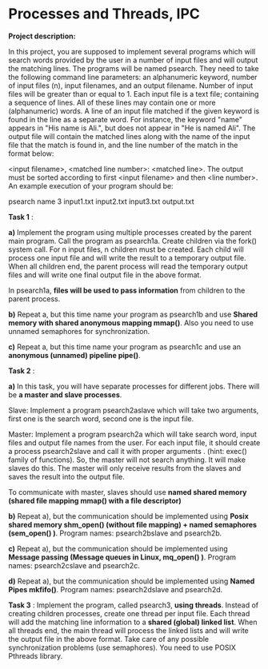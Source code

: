 # Processes and Threads, IPC


**Project description:**

In this project, you are supposed to implement several programs which will search words provided by the user in a number of input files and will output the matching lines. The programs will be named psearch. They need to take the following command line parameters: an alphanumeric keyword, number of input files (n), input filenames, and an output filename. Number of input files will be greater than or equal to 1. Each input file is a text file; containing a sequence of lines. All of these lines may contain one or more (alphanumeric) words. A line of an input file matched if the given keyword is found in the line as a separate word. For instance, the keyword &quot;name&quot; appears in &quot;His name is Ali.&quot;, but does not appear in &quot;He is named Ali&quot;. The output file will contain the matched lines along with the name of the input file that the match is found in, and the line number of the match in the format below:

&lt;input filename&gt;, &lt;matched line number&gt;: &lt;matched line&gt;. The output must be sorted according to first &lt;input filename&gt; and then &lt;line number&gt;. An example execution of your program should be:

psearch name 3 input1.txt input2.txt input3.txt output.txt

**Task 1** :

**a)** Implement the program using multiple processes created by the parent main program. Call the program as psearch1a. Create children via the fork() system call. For n input files, n children must be created. Each child will process one input file and will write the result to a temporary output file. When all children end, the parent process will read the temporary output files and will write one final output file in the above format.

In psearch1a, **files will be used to pass information** from children to the parent process.

**b)** Repeat a, but this time name your program as psearch1b and use **Shared memory with shared anonymous mapping mmap()**. Also you need to use unnamed semaphores for synchronization.

**c)** Repeat a, but this time name your program as psearch1c and use an **anonymous (unnamed) pipeline pipe()**.

**Task 2** :

**a)** In this task, you will have separate processes for different jobs. There will be **a master and slave processes**.

Slave: Implement a program psearch2aslave which will take two arguments, first one is the search word, second one is the input file.

Master: Implement a program psearch2a which will take search word, input files and output file names from the user. For each input file, it should create a process psearch2slave and call it with proper arguments . (hint: exec() family of functions). So, the master will not search anything. It will make slaves do this. The master will only receive results from the slaves and saves the result into the output file.

To communicate with master, slaves should use **named shared memory (shared file mapping mmap() with a file descriptor)**

**b)** Repeat a), but the communication should be implemented using **Posix shared memory shm\_open() (without file mapping) + named semaphores (sem\_open() )**. Program names: psearch2bslave and psearch2b.

**c)** Repeat a), but the communication should be implemented using **Message passing (Message queues in Linux, mq\_open() )**. Program names: psearch2cslave and psearch2c.

**d)** Repeat a), but the communication should be implemented using **Named Pipes mkfifo()**. Program names: psearch2dslave and psearch2d.

**Task 3** : Implement the program, called psearch3, **using threads**. Instead of creating children processes, create one thread per input file. Each thread will add the matching line information to a **shared (global) linked list**. When all threads end, the main thread will process the linked lists and will write the output file in the above format. Take care of any possible synchronization problems (use semaphores). You need to use POSIX Pthreads library.


